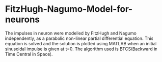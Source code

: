 # FitzHugh-Nagumo-Model-for-neurons
The impulses in neuron were modelled by FitzHugh and Nagumo independently, as a parabolic non-linear partial differential equation. This equation is solved and the solution is plotted using MATLAB when an initial sinusoidal impulse is given at t=0.
The algorithm used is BTCS(Backward in Time Central in Space).
